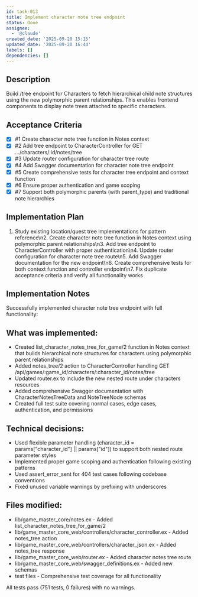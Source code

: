 ```yaml
---
id: task-013
title: Implement character note tree endpoint
status: Done
assignee:
  - '@claude'
created_date: '2025-09-20 15:15'
updated_date: '2025-09-20 16:44'
labels: []
dependencies: []
---
```


## Description

<!-- SECTION:DESCRIPTION:BEGIN -->
Build /tree endpoint for Characters to fetch hierarchical child note structures using the new polymorphic parent relationships. This enables frontend components to display note trees attached to specific characters.
<!-- SECTION:DESCRIPTION:END -->

## Acceptance Criteria
<!-- AC:BEGIN -->
- [x] #1 Create character note tree function in Notes context
- [x] #2 Add tree endpoint to CharacterController for GET .../characters/:id/notes/tree
- [x] #3 Update router configuration for character tree route
- [x] #4 Add Swagger documentation for character note tree endpoint
- [x] #5 Create comprehensive tests for character tree endpoint and context function
- [x] #6 Ensure proper authentication and game scoping
- [x] #7 Support both polymorphic parents (with parent_type) and traditional note hierarchies
<!-- AC:END -->

## Implementation Plan

<!-- SECTION:PLAN:BEGIN -->
1. Study existing location/quest tree implementations for pattern reference\n2. Create character note tree function in Notes context using polymorphic parent relationships\n3. Add tree endpoint to CharacterController with proper authentication\n4. Update router configuration for character note tree route\n5. Add Swagger documentation for the new endpoint\n6. Create comprehensive tests for both context function and controller endpoint\n7. Fix duplicate acceptance criteria and verify all functionality works
<!-- SECTION:PLAN:END -->

## Implementation Notes

<!-- SECTION:NOTES:BEGIN -->
Successfully implemented character note tree endpoint with full functionality:

## What was implemented:
- Created list_character_notes_tree_for_game/2 function in Notes context that builds hierarchical note structures for characters using polymorphic parent relationships
- Added notes_tree/2 action to CharacterController handling GET /api/games/:game_id/characters/:character_id/notes/tree
- Updated router.ex to include the new nested route under characters resources
- Added comprehensive Swagger documentation with CharacterNotesTreeData and NoteTreeNode schemas  
- Created full test suite covering normal cases, edge cases, authentication, and permissions

## Technical decisions:
- Used flexible parameter handling (character_id = params["character_id"] || params["id"]) to support both nested route parameter styles
- Implemented proper game scoping and authentication following existing patterns
- Used assert_error_sent for 404 test cases following codebase conventions
- Fixed unused variable warnings by prefixing with underscores

## Files modified:
- lib/game_master_core/notes.ex - Added list_character_notes_tree_for_game/2
- lib/game_master_core_web/controllers/character_controller.ex - Added notes_tree action
- lib/game_master_core_web/controllers/character_json.ex - Added notes_tree response  
- lib/game_master_core_web/router.ex - Added character notes tree route
- lib/game_master_core_web/swagger_definitions.ex - Added new schemas
- test files - Comprehensive test coverage for all functionality

All tests pass (751 tests, 0 failures) with no warnings.
<!-- SECTION:NOTES:END -->
